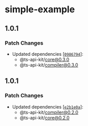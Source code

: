 # simple-example

## 1.0.1

### Patch Changes

- Updated dependencies [[`0986794`](https://github.com/ts-api-kit/ts-api-kit/commit/09867940d8b548e06253ef24c078697727384f4a)]:
  - @ts-api-kit/core@0.3.0
  - @ts-api-kit/compiler@0.3.0

## 1.0.1

### Patch Changes

- Updated dependencies [[`e2b1e0a`](https://github.com/ts-api-kit/ts-api-kit/commit/e2b1e0a44c8f1b1b99dbe1f0e0a92728f4de3fa0)]:
  - @ts-api-kit/compiler@0.2.0
  - @ts-api-kit/core@0.2.0
